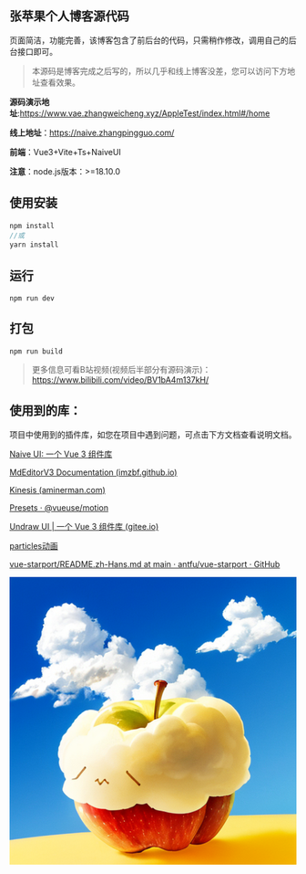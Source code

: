 ## 张苹果个人博客源代码

页面简洁，功能完善，该博客包含了前后台的代码，只需稍作修改，调用自己的后台接口即可。
> 本源码是博客完成之后写的，所以几乎和线上博客没差，您可以访问下方地址查看效果。

**源码演示地址**:https://www.vae.zhangweicheng.xyz/AppleTest/index.html#/home

**线上地址**：https://naive.zhangpingguo.com/

**前端**：Vue3+Vite+Ts+NaiveUI

**注意**：node.js版本：>=18.10.0

## 使用安装

```js
npm install
//或
yarn install
```

## 运行

```
npm run dev
```

## 打包

```
npm run build
```


> 更多信息可看B站视频(视频后半部分有源码演示)：https://www.bilibili.com/video/BV1bA4m137kH/


## 使用到的库：

项目中使用到的插件库，如您在项目中遇到问题，可点击下方文档查看说明文档。

[Naive UI: 一个 Vue 3 组件库](https://www.naiveui.com/zh-CN/light)

[MdEditorV3 Documentation (imzbf.github.io)](https://imzbf.github.io/md-editor-v3/en-US/index)

[Kinesis (aminerman.com)](https://www.aminerman.com/kinesis/?from=madewith.cn#/)

[Presets · @vueuse/motion](https://motion.vueuse.org/features/presets/)

[Undraw UI | 一个 Vue 3 组件库 (gitee.io)](https://undraw.gitee.io/undraw-ui/)

[particles动画](https://particles.js.org/)

[vue-starport/README.zh-Hans.md at main · antfu/vue-starport · GitHub](https://github.com/antfu/vue-starport/blob/main/README.zh-Hans.md)

![输入图片说明](public/static/img/logo.jpg)
